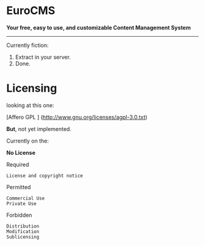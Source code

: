 EuroCMS
=======

**Your free, easy to use, and customizable Content Management System**

---


Currently fiction:
 1. Extract in your server.
 2. Done.

Licensing
=======

looking at this one:

[Affero GPL ] (http://www.gnu.org/licenses/agpl-3.0.txt)

**But**, not yet implemented.


Currently on the:

**No License**


Required

    License and copyright notice

Permitted

    Commercial Use
    Private Use

Forbidden

    Distribution
    Modification
    Sublicensing






